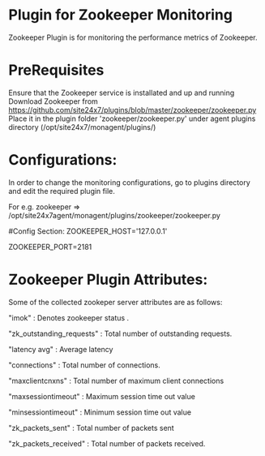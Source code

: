 
Plugin for Zookeeper Monitoring
===========================

Zookeeper Plugin is for monitoring the performance metrics of Zookeeper.
  

PreRequisites
=============

Ensure that the Zookeeper service is installated and up and running
Download Zookeeper from https://github.com/site24x7/plugins/blob/master/zookeeper/zookeeper.py 
Place it in the plugin folder 'zookeeper/zookeeper.py' under agent plugins directory (/opt/site24x7/monagent/plugins/)


Configurations:
==============
In order to change the monitoring configurations, go to plugins directory and edit the required plugin file.

For e.g. zookeeper => /opt/site24x7agent/monagent/plugins/zookeeper/zookeeper.py

#Config Section:
ZOOKEEPER_HOST='127.0.0.1'

ZOOKEEPER_PORT=2181


Zookeeper Plugin Attributes:
=======================

Some of the collected zookeper server attributes are as follows:

"imok" : Denotes zookeeper status .

"zk_outstanding_requests" : Total number of outstanding requests.

"latency avg" : Average latency

"connections" : Total number of connections. 

"maxclientcnxns" : Total number of maximum client connections

"maxsessiontimeout" : Maximum session time out value

"minsessiontimeout" : Minimum session time out value

"zk_packets_sent" : Total number of packets sent

"zk_packets_received" : Total number of packets received.
